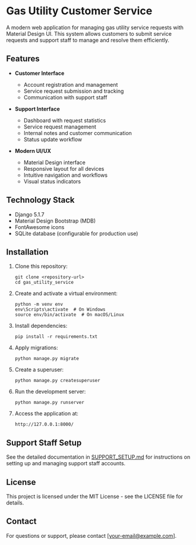 # Gas Utility Customer Service

A modern web application for managing gas utility service requests with Material Design UI. This system allows customers to submit service requests and support staff to manage and resolve them efficiently.

## Features

- **Customer Interface**
  - Account registration and management
  - Service request submission and tracking
  - Communication with support staff

- **Support Interface**
  - Dashboard with request statistics
  - Service request management
  - Internal notes and customer communication
  - Status update workflow

- **Modern UI/UX**
  - Material Design interface
  - Responsive layout for all devices
  - Intuitive navigation and workflows
  - Visual status indicators

## Technology Stack

- Django 5.1.7
- Material Design Bootstrap (MDB)
- FontAwesome icons
- SQLite database (configurable for production use)

## Installation

1. Clone this repository:
   ```
   git clone <repository-url>
   cd gas_utility_service
   ```

2. Create and activate a virtual environment:
   ```
   python -m venv env
   env\Scripts\activate  # On Windows
   source env/bin/activate  # On macOS/Linux
   ```

3. Install dependencies:
   ```
   pip install -r requirements.txt
   ```

4. Apply migrations:
   ```
   python manage.py migrate
   ```

5. Create a superuser:
   ```
   python manage.py createsuperuser
   ```

6. Run the development server:
   ```
   python manage.py runserver
   ```

7. Access the application at:
   ```
   http://127.0.0.1:8000/
   ```

## Support Staff Setup

See the detailed documentation in [SUPPORT_SETUP.md](SUPPORT_SETUP.md) for instructions on setting up and managing support staff accounts.

## License

This project is licensed under the MIT License - see the LICENSE file for details.

## Contact

For questions or support, please contact [your-email@example.com]. 